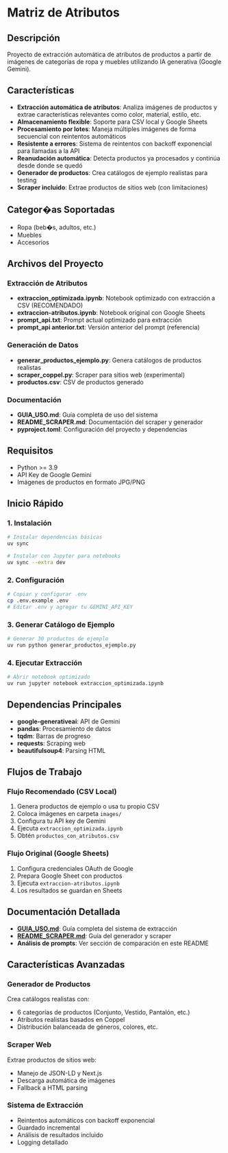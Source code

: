# Matriz de Atributos

## Descripción

Proyecto de extracción automática de atributos de productos a partir de imágenes de categorías de ropa y muebles utilizando IA generativa (Google Gemini).

## Características

- **Extracción automática de atributos**: Analiza imágenes de productos y extrae características relevantes como color, material, estilo, etc.
- **Almacenamiento flexible**: Soporte para CSV local y Google Sheets
- **Procesamiento por lotes**: Maneja múltiples imágenes de forma secuencial con reintentos automáticos
- **Resistente a errores**: Sistema de reintentos con backoff exponencial para llamadas a la API
- **Reanudación automática**: Detecta productos ya procesados y continúa desde donde se quedó
- **Generador de productos**: Crea catálogos de ejemplo realistas para testing
- **Scraper incluido**: Extrae productos de sitios web (con limitaciones)

## Categor�as Soportadas

- Ropa (beb�s, adultos, etc.)
- Muebles
- Accesorios

## Archivos del Proyecto

### Extracción de Atributos
- **extraccion_optimizada.ipynb**: Notebook optimizado con extracción a CSV (RECOMENDADO)
- **extraccion-atributos.ipynb**: Notebook original con Google Sheets
- **prompt_api.txt**: Prompt actual optimizado para extracción
- **prompt_api anterior.txt**: Versión anterior del prompt (referencia)

### Generación de Datos
- **generar_productos_ejemplo.py**: Genera catálogos de productos realistas
- **scraper_coppel.py**: Scraper para sitios web (experimental)
- **productos.csv**: CSV de productos generado

### Documentación
- **GUIA_USO.md**: Guía completa de uso del sistema
- **README_SCRAPER.md**: Documentación del scraper y generador
- **pyproject.toml**: Configuración del proyecto y dependencias

## Requisitos

- Python >= 3.9
- API Key de Google Gemini
- Imágenes de productos en formato JPG/PNG

## Inicio Rápido

### 1. Instalación

```bash
# Instalar dependencias básicas
uv sync

# Instalar con Jupyter para notebooks
uv sync --extra dev
```

### 2. Configuración

```bash
# Copiar y configurar .env
cp .env.example .env
# Editar .env y agregar tu GEMINI_API_KEY
```

### 3. Generar Catálogo de Ejemplo

```bash
# Generar 30 productos de ejemplo
uv run python generar_productos_ejemplo.py
```

### 4. Ejecutar Extracción

```bash
# Abrir notebook optimizado
uv run jupyter notebook extraccion_optimizada.ipynb
```

## Dependencias Principales

- **google-generativeai**: API de Gemini
- **pandas**: Procesamiento de datos
- **tqdm**: Barras de progreso
- **requests**: Scraping web
- **beautifulsoup4**: Parsing HTML

## Flujos de Trabajo

### Flujo Recomendado (CSV Local)

1. Genera productos de ejemplo o usa tu propio CSV
2. Coloca imágenes en carpeta `images/`
3. Configura tu API key de Gemini
4. Ejecuta `extraccion_optimizada.ipynb`
5. Obtén `productos_con_atributos.csv`

### Flujo Original (Google Sheets)

1. Configura credenciales OAuth de Google
2. Prepara Google Sheet con productos
3. Ejecuta `extraccion-atributos.ipynb`
4. Los resultados se guardan en Sheets

## Documentación Detallada

- **[GUIA_USO.md](GUIA_USO.md)**: Guía completa del sistema de extracción
- **[README_SCRAPER.md](README_SCRAPER.md)**: Guía del generador y scraper
- **Análisis de prompts**: Ver sección de comparación en este README

## Características Avanzadas

### Generador de Productos

Crea catálogos realistas con:
- 6 categorías de productos (Conjunto, Vestido, Pantalón, etc.)
- Atributos realistas basados en Coppel
- Distribución balanceada de géneros, colores, etc.

### Scraper Web

Extrae productos de sitios web:
- Manejo de JSON-LD y Next.js
- Descarga automática de imágenes
- Fallback a HTML parsing

### Sistema de Extracción

- Reintentos automáticos con backoff exponencial
- Guardado incremental
- Análisis de resultados incluido
- Logging detallado
